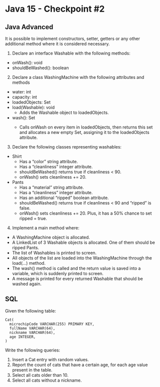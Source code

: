 # Java 15 - Checkpoint #2
## Java Advanced
It is possible to implement constructors, setter, getters or any other additional method where it is considered necessary.
1. Declare an interface Washable with the following methods:
- onWash(): void
- shouldBeWashed(): boolean
2. Declare a class WashingMachine with the following attributes and methods
- water: int
- capacity: int
- loadedObjects: Set<Washable>
- load(Washable): void
  - Adds the Washable object to loadedObjects.
- wash(): Set<Washable>
  - Calls onWash on every item in loadedObjects, then returns this set and allocates a new empty Set, assigning it to the loadedObjects attribute.
3. Declare the following classes representing washables:
- Shirt
  - Has a “color” string attribute.
  - Has a “cleanliness” integer attribute.
  - shouldBeWashed() returns true if cleanliness < 90.
  - onWash() sets cleanliness += 20.
- Pants
  - Has a “material” string attribute.
  - Has a “cleanliness” integer attribute.
  - Has an additional “ripped” boolean attribute.
  - shouldBeWashed() returns true if cleanliness < 90 and “ripped” is
  false.
  - onWash() sets cleanliness += 20. Plus, it has a 50% chance to set
  ripped = true.
4. Implement a main method where:
- A WashingMachine object is allocated.
- A LinkedList of 3 Washable objects is allocated. One of them should be
ripped Pants.
- The list of Washables is printed to screen.
- All objects of the list are loaded into the WashingMachine through the load(...)
method.
- The wash() method is called and the return value is saved into a variable,
which is suddenly printed to screen.
- A message is printed for every returned Washable that should be washed
again.

## SQL
Given the following table:
```
Cat(
  microchipCode VARCHAR(255) PRIMARY KEY,
  fullName VARCHAR(64),
  nickname VARCHAR(64),
  age INTEGER,
)
```
Write the following queries:
1. Insert a Cat entry with random values.
2. Report the count of cats that have a certain age, for each age value present in the
table.
3. Select all cats older than 10.
4. Select all cats without a nickname.
